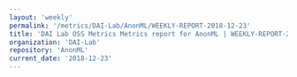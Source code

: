 ```yaml
---
layout: 'weekly'
permalink: '/metrics/DAI-Lab/AnonML/WEEKLY-REPORT-2018-12-23'
title: 'DAI Lab OSS Metrics Metrics report for AnonML | WEEKLY-REPORT-2018-12-23'
organization: 'DAI-Lab'
repository: 'AnonML'
current_date: '2018-12-23'
---
```

